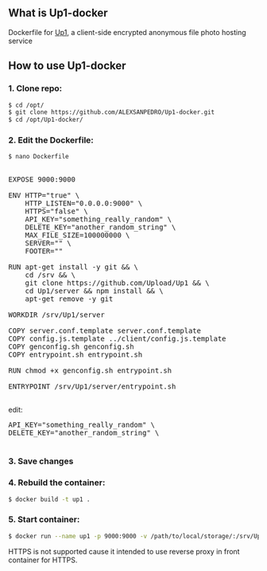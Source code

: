 ## What is Up1-docker
Dockerfile for [Up1](https://github.com/Upload/Up1), a client-side encrypted anonymous file photo hosting service

## How to use Up1-docker

### 1. Clone repo:

```bash
$ cd /opt/
$ git clone https://github.com/ALEXSANPEDRO/Up1-docker.git
$ cd /opt/Up1-docker/
```

### 2. Edit the Dockerfile:

```bash
$ nano Dockerfile
```
<pre>

EXPOSE 9000:9000

ENV HTTP="true" \
	HTTP_LISTEN="0.0.0.0:9000" \
	HTTPS="false" \
	API_KEY="something_really_random" \
	DELETE_KEY="another_random_string" \
	MAX_FILE_SIZE=100000000 \
	SERVER="" \
	FOOTER=""

RUN apt-get install -y git && \
	cd /srv && \
	git clone https://github.com/Upload/Up1 && \
	cd Up1/server && npm install && \
	apt-get remove -y git

WORKDIR /srv/Up1/server

COPY server.conf.template server.conf.template
COPY config.js.template ../client/config.js.template
COPY genconfig.sh genconfig.sh
COPY entrypoint.sh entrypoint.sh

RUN chmod +x genconfig.sh entrypoint.sh

ENTRYPOINT /srv/Up1/server/entrypoint.sh

</pre>

edit:
<pre>
API_KEY="something_really_random" \
DELETE_KEY="another_random_string" \

</pre>
### 3. Save changes

### 4. Rebuild the container:
```bash
$ docker build -t up1 .
```

### 5. Start container:
```bash
$ docker run --name up1 -p 9000:9000 -v /path/to/local/storage/:/srv/Up1/i/ up1
```
HTTPS is not supported cause it intended to use reverse proxy in front container for HTTPS.
